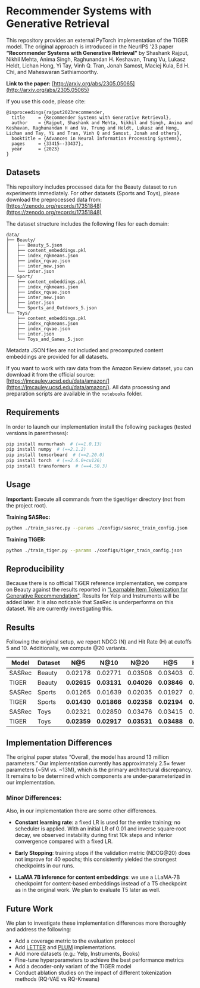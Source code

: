 # Recommender Systems with Generative Retrieval

This repository provides an external PyTorch implementation of the TIGER model. The original approach is introduced in the NeurIPS ’23 paper **“Recommender Systems with Generative Retrieval”** by Shashank Rajput, Nikhil Mehta, Anima Singh, Raghunandan H. Keshavan, Trung Vu, Lukasz Heldt, Lichan Hong, Yi Tay, Vinh Q. Tran, Jonah Samost, Maciej Kula, Ed H. Chi, and Maheswaran Sathiamoorthy.

**Link to the paper:** [http://arxiv.org/abs/2305.05065](http://arxiv.org/abs/2305.05065)


If you use this code, please cite:
```
@inproceedings{rajput2023recommender,
  title     = {Recommender Systems with Generative Retrieval},
  author    = {Rajput, Shashank and Mehta, Nikhil and Singh, Anima and Keshavan, Raghunandan H and Vu, Trung and Heldt, Lukasz and Hong, Lichan and Tay, Yi and Tran, Vinh Q and Samost, Jonah and others},
  booktitle = {Advances in Neural Information Processing Systems},
  pages     = {33415--33437},
  year      = {2023}
}
```

## Datasets

This repository includes processed data for the Beauty dataset to run experiments immediately. For other datasets (Sports and Toys), please download the preprocessed data from: [https://zenodo.org/records/17351848](https://zenodo.org/records/17351848)

The dataset structure includes the following files for each domain:
```
data/
├── Beauty/
│   ├── Beauty_5.json
│   ├── content_embeddings.pkl
│   ├── index_rqkmeans.json
│   ├── index_rqvae.json
│   ├── inter_new.json
│   └── inter.json
├── Sport/
│   ├── content_embeddings.pkl
│   ├── index_rqkmeans.json
│   ├── index_rqvae.json
│   ├── inter_new.json
│   ├── inter.json
│   └── Sports_and_Outdoors_5.json
└── Toys/
    ├── content_embeddings.pkl
    ├── index_rqkmeans.json
    ├── index_rqvae.json
    ├── inter.json
    └── Toys_and_Games_5.json
```

Metadata JSON files are not included and precomputed content embeddings are provided for all datasets.

If you want to work with raw data from the Amazon Review dataset, you can download it from the official source: [https://jmcauley.ucsd.edu/data/amazon/](https://jmcauley.ucsd.edu/data/amazon/). All data processing and preparation scripts are available in the `notebooks` folder.

## Requirements

In order to launch our implementation install the following packages (tested versions in parentheses):

```bash
pip install murmurhash  # (==1.0.13)
pip install numpy  # (==2.1.2)
pip install tensorboard  # (==2.20.0)
pip install torch  # (==2.6.0+cu126)
pip install transformers  # (==4.50.3)
```

## Usage

**Important:** Execute all commands from the tiger/tiger directory (not from the project root).

**Training SASRec:**
```bash
python ./train_sasrec.py --params ./configs/sasrec_train_config.json
```

**Training TIGER:**
```bash
python ./train_tiger.py --params ./configs/tiger_train_config.json
```

## Reproducibility

Because there is no official TIGER reference implementation, we compare on Beauty against the results reported in ["Learnable Item Tokenization for Generative Recommendation"](http://arxiv.org/abs/2405.07314). Results for Yelp and Instruments will be added later. It is also noticable that SasRec is underperforms on this dataset. We are currently investigating this.

## Results

Following the original setup, we report NDCG (N) and Hit Rate (H) at cutoffs 5 and 10. Additionally, we compute @20 variants.


| Model  | Dataset | N@5         | N@10        | N@20        | H@5         | H@10        | N@20        |
|--------|---------|-------------|-------------|-------------|-------------|-------------|-------------|
| SASRec | Beauty  | 0.02178     | 0.02771     | 0.03508     | 0.03403     | 0.05290     | 0.08080     |
| TIGER  | Beauty  | **0.02615** | **0.03131** | **0.04026** | **0.03846** | **0.06117** | **0.08876** |
| SASRec | Sports  | 0.01265     | 0.01639     | 0.02035     | 0.01927     | 0.03096     | 0.4677      |
| TIGER  | Sports  | **0.01430** | **0.01866** | **0.02358** | **0.02194** | **0.03590** | **0.05528** |
| SASRec | Toys    | 0.02321     | 0.02850     | 0.03476     | 0.03415     | 0.05193     | 0.07640     |
| TIGER  | Toys    | **0.02359** | **0.02917** | **0.03531** | **0.03488** | **0.05224** | **0.07696** |

## Implementation Differences

The original paper states “Overall, the model has around 13 million parameters.” Our implementation currently has approximately 2.5× fewer parameters (~5M vs. ~13M), which is the primary architectural discrepancy. It remains to be determined which components are under‑parameterized in our implementation.

### Minor Differences:

Also, in our implementation there are some other differences.

- **Constant learning rate**: a fixed LR is used for the entire training; no scheduler is applied. With an initial LR of 0.01 and inverse square‑root decay, we observed instability during first 10k steps and inferior convergence compared with a fixed LR.

- **Early Stopping**: training stops if the validation metric (NDCG@20) does not improve for 40 epochs; this consistently yielded the strongest checkpoints in our runs.

- **LLaMA 7B inference for content embeddings**: we use a LLaMA‑7B checkpoint for content‑based embeddings instead of a T5 checkpoint as in the original work. We plan to evaluate T5 later as well.

## Future Work

We plan to investigate these implementation differences more thoroughly and address the following:

- Add a coverage metric to the evaluation protocol
- Add [LETTER]((http://arxiv.org/abs/2405.07314)) and [PLUM](https://arxiv.org/pdf/2510.07784v1) implementations.
- Add more datasets (e.g.: Yelp, Instruments, Books)
- Fine-tune hyperparameters to achieve the best performance metrics
- Add a decoder-only variant of the TIGER model
- Conduct ablation studies on the impact of different tokenization methods (RQ-VAE vs RQ-Kmeans)
